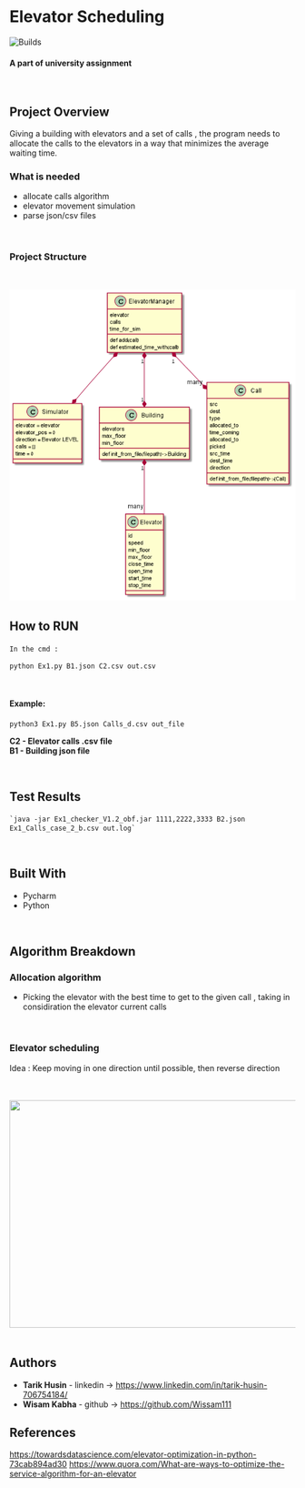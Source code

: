 # **Elevator Scheduling**
![Builds](https://github.com/project-chip/connectedhomeip/workflows/Builds/badge.svg)
#### A part of university assignment 


</br>



## Project Overview
Giving a building with elevators and a set of calls , the program needs to allocate the calls to the elevators 
in a way that minimizes the average waiting time.



### What is needed 
- allocate calls algorithm 
- elevator movement simulation
- parse json/csv files 

</br>


### Project Structure

</br>

![img.png](img.png)



## How to RUN 

`In the cmd : `

    python Ex1.py B1.json C2.csv out.csv

</br>

#### Example:

    python3 Ex1.py B5.json Calls_d.csv out_file



**C2 - Elevator calls .csv file** 
</br>
**B1 - Building json file**



</br>

## Test Results
    `java -jar Ex1_checker_V1.2_obf.jar 1111,2222,3333 B2.json Ex1_Calls_case_2_b.csv out.log`



</br>

## Built With

* Pycharm 
* Python

</br>



## Algorithm Breakdown


### Allocation algorithm
- Picking the elevator with the best time to get to the given call , taking in considiration the elevator current calls 

</br>

### Elevator scheduling
Idea : Keep moving in one direction until possible, then reverse direction 



</br>
</br>
<img src="https://www.engineering.columbia.edu/files/seas/styles/816x460/public/content/cs_image/2021/05/newtemplate.jpg?itok=PMitgeiw" width="600" height="400" />


</br>
</br>



## Authors

* **Tarik Husin**  - linkedin -> https://www.linkedin.com/in/tarik-husin-706754184/
* **Wisam Kabha**  - github -> https://github.com/Wissam111


## References
    
https://towardsdatascience.com/elevator-optimization-in-python-73cab894ad30
https://www.quora.com/What-are-ways-to-optimize-the-service-algorithm-for-an-elevator


